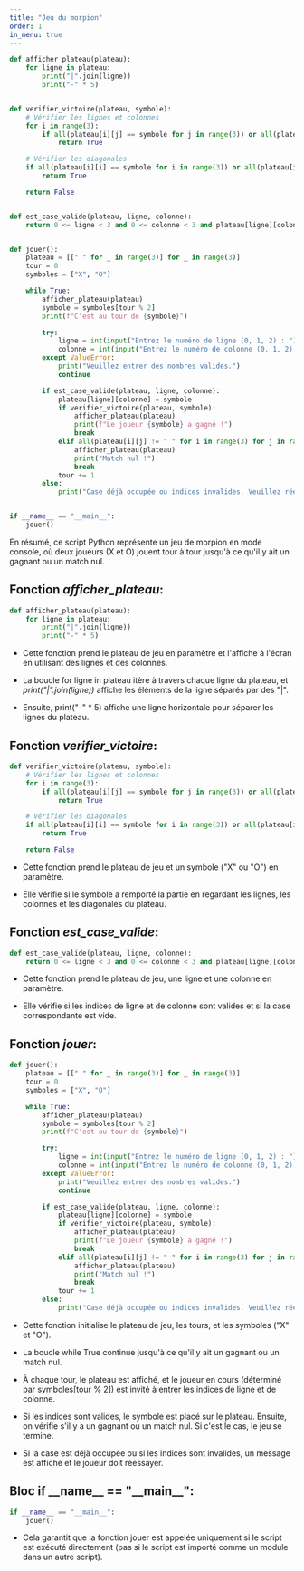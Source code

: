 ```yaml
---
title: "Jeu du morpion"
order: 1
in_menu: true
---
```

```python
def afficher_plateau(plateau):
    for ligne in plateau:
        print("|".join(ligne))
        print("-" * 5)


def verifier_victoire(plateau, symbole):
    # Vérifier les lignes et colonnes
    for i in range(3):
        if all(plateau[i][j] == symbole for j in range(3)) or all(plateau[j][i] == symbole for j in range(3)):
            return True

    # Vérifier les diagonales
    if all(plateau[i][i] == symbole for i in range(3)) or all(plateau[i][2 - i] == symbole for i in range(3)):
        return True

    return False


def est_case_valide(plateau, ligne, colonne):
    return 0 <= ligne < 3 and 0 <= colonne < 3 and plateau[ligne][colonne] == " "


def jouer():
    plateau = [[" " for _ in range(3)] for _ in range(3)]
    tour = 0
    symboles = ["X", "O"]

    while True:
        afficher_plateau(plateau)
        symbole = symboles[tour % 2]
        print(f"C'est au tour de {symbole}")

        try:
            ligne = int(input("Entrez le numéro de ligne (0, 1, 2) : "))
            colonne = int(input("Entrez le numéro de colonne (0, 1, 2) : "))
        except ValueError:
            print("Veuillez entrer des nombres valides.")
            continue

        if est_case_valide(plateau, ligne, colonne):
            plateau[ligne][colonne] = symbole
            if verifier_victoire(plateau, symbole):
                afficher_plateau(plateau)
                print(f"Le joueur {symbole} a gagné !")
                break
            elif all(plateau[i][j] != " " for i in range(3) for j in range(3)):
                afficher_plateau(plateau)
                print("Match nul !")
                break
            tour += 1
        else:
            print("Case déjà occupée ou indices invalides. Veuillez réessayer.")


if __name__ == "__main__":
    jouer()


```
En résumé, ce script Python représente un jeu de morpion en mode console, où deux joueurs (X et O) jouent tour à tour jusqu'à ce qu'il y ait un gagnant ou un match nul.

## Fonction *afficher_plateau*:

```python
def afficher_plateau(plateau):
    for ligne in plateau:
        print("|".join(ligne))
        print("-" * 5)
```

- Cette fonction prend le plateau de jeu en paramètre et l'affiche à l'écran en utilisant des lignes et des colonnes.

- La boucle for ligne in plateau itère à travers chaque ligne du plateau, et *print("|".join(ligne))* affiche les éléments de la ligne séparés par des "|".

- Ensuite, print("-" * 5) affiche une ligne horizontale pour séparer les lignes du plateau.

## Fonction *verifier_victoire*:

```python
def verifier_victoire(plateau, symbole):
    # Vérifier les lignes et colonnes
    for i in range(3):
        if all(plateau[i][j] == symbole for j in range(3)) or all(plateau[j][i] == symbole for j in range(3)):
            return True

    # Vérifier les diagonales
    if all(plateau[i][i] == symbole for i in range(3)) or all(plateau[i][2 - i] == symbole for i in range(3)):
        return True

    return False
```

- Cette fonction prend le plateau de jeu et un symbole ("X" ou "O") en paramètre.

- Elle vérifie si le symbole a remporté la partie en regardant les lignes, les colonnes et les diagonales du plateau.


## Fonction *est_case_valide*:

```python
def est_case_valide(plateau, ligne, colonne):
    return 0 <= ligne < 3 and 0 <= colonne < 3 and plateau[ligne][colonne] == " "
```

- Cette fonction prend le plateau de jeu, une ligne et une colonne en paramètre.

- Elle vérifie si les indices de ligne et de colonne sont valides et si la case correspondante est vide.

## Fonction *jouer*:

```python
def jouer():
    plateau = [[" " for _ in range(3)] for _ in range(3)]
    tour = 0
    symboles = ["X", "O"]

    while True:
        afficher_plateau(plateau)
        symbole = symboles[tour % 2]
        print(f"C'est au tour de {symbole}")

        try:
            ligne = int(input("Entrez le numéro de ligne (0, 1, 2) : "))
            colonne = int(input("Entrez le numéro de colonne (0, 1, 2) : "))
        except ValueError:
            print("Veuillez entrer des nombres valides.")
            continue

        if est_case_valide(plateau, ligne, colonne):
            plateau[ligne][colonne] = symbole
            if verifier_victoire(plateau, symbole):
                afficher_plateau(plateau)
                print(f"Le joueur {symbole} a gagné !")
                break
            elif all(plateau[i][j] != " " for i in range(3) for j in range(3)):
                afficher_plateau(plateau)
                print("Match nul !")
                break
            tour += 1
        else:
            print("Case déjà occupée ou indices invalides. Veuillez réessayer.")
```

- Cette fonction initialise le plateau de jeu, les tours, et les symboles ("X" et "O").

- La boucle while True continue jusqu'à ce qu'il y ait un gagnant ou un match nul.

- À chaque tour, le plateau est affiché, et le joueur en cours (déterminé par symboles[tour % 2]) est invité à entrer les indices de ligne et de colonne.

- Si les indices sont valides, le symbole est placé sur le plateau. Ensuite, on vérifie s'il y a un gagnant ou un match nul. Si c'est le cas, le jeu se termine.

- Si la case est déjà occupée ou si les indices sont invalides, un message est affiché et le joueur doit réessayer.

## Bloc if \_\_name__ == "\_\_main__":

```python
if __name__ == "__main__":
    jouer()
```

- Cela garantit que la fonction jouer est appelée uniquement si le script est exécuté directement (pas si le script est importé comme un module dans un autre script). 